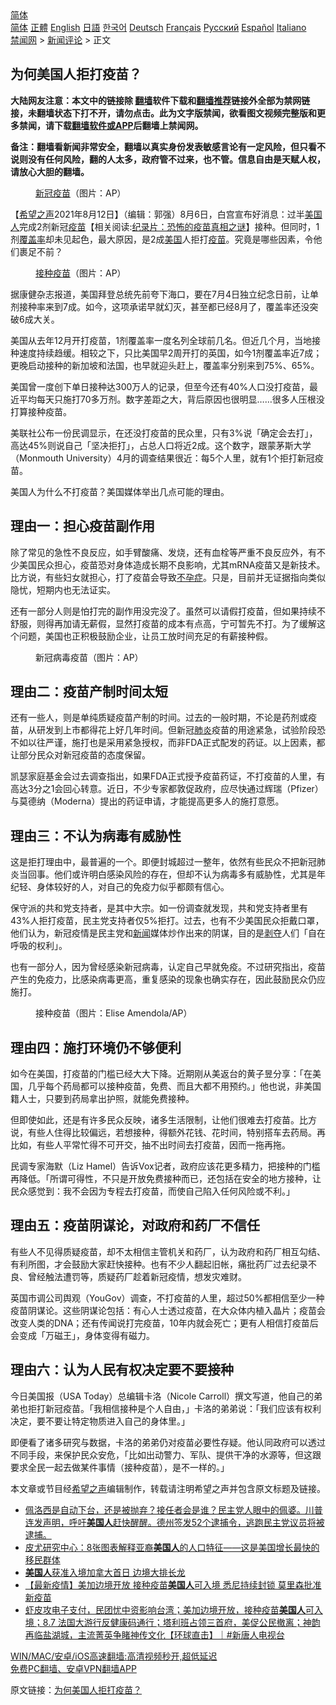  <!-- 面包屑导航 --> <div class="breadcrumb"><!-- GTranslate: https://gtranslate.io/ -->  <div class="switcher notranslate">  <div class="selected">  <a href="#" onclick="return false;"> 简体</a>  </div>  <div class="option">  <a href="https://www.bannedbook.org" onclick="doGTranslate('zh-CN|zh-CN');jQuery('div.switcher div.selected a').html(jQuery(this).html());return false;" title="简体中文" class="nturl selected"> 简体</a>  <a href="https://www.bannedbook.org/zh-tw/" onclick="doGTranslate('zh-CN|zh-TW');jQuery('div.switcher div.selected a').html(jQuery(this).html());return false;" title="繁體中文" class="nturl"> 正體</a>  <a href="https://www.bannedbook.org/en/" onclick="doGTranslate('zh-CN|en');jQuery('div.switcher div.selected a').html(jQuery(this).html());return false;" title="English" class="nturl"> English</a>  <a href="https://www.bannedbook.org/ja/" onclick="doGTranslate('zh-CN|ja');jQuery('div.switcher div.selected a').html(jQuery(this).html());return false;" title="日本語" class="nturl"> 日語</a>  <a href="https://www.bannedbook.org/ko/" onclick="doGTranslate('zh-CN|ko');jQuery('div.switcher div.selected a').html(jQuery(this).html());return false;" title="한국어" class="nturl"> 한국어</a>  <a href="https://www.bannedbook.org/de/" onclick="doGTranslate('zh-CN|de');jQuery('div.switcher div.selected a').html(jQuery(this).html());return false;" title="Deutsch" class="nturl"> Deutsch</a>  <a href="https://www.bannedbook.org/fr/" onclick="doGTranslate('zh-CN|fr');jQuery('div.switcher div.selected a').html(jQuery(this).html());return false;" title="Français" class="nturl"> Français</a>  <a href="https://www.bannedbook.org/ru/" onclick="doGTranslate('zh-CN|ru');jQuery('div.switcher div.selected a').html(jQuery(this).html());return false;" title="Русский" class="nturl"> Русский</a>  <a href="https://www.bannedbook.org/es/" onclick="doGTranslate('zh-CN|es');jQuery('div.switcher div.selected a').html(jQuery(this).html());return false;" title="Español" class="nturl"> Español</a>  <a href="https://www.bannedbook.org/it/" onclick="doGTranslate('zh-CN|it');jQuery('div.switcher div.selected a').html(jQuery(this).html());return false;" title="Italiano" class="nturl"> Italiano</a>  </div>  </div>      <div class='breadcrumb-sub'><!-- Breadcrumb NavXT 6.3.0 --> <a href="https://www.bannedbook.org/" class="home">禁闻网</a> &gt; <a href="https://www.bannedbook.org/bnews/comments/" class="category">新闻评论</a> &gt; 正文</div></div><h2>为何美国人拒打疫苗？</h2> <p class="notice"><b>大陆网友注意：本文中的链接除 <a href="https://github.com/bannedbook/fanqiang" >翻墙</a>软件下载和<a href="https://github.com/killgcd/justmysocks/blob/master/README.md">翻墙推荐</a>链接外全部为禁网链接，未翻墙状态下打不开，请勿点击。此为文字版禁闻，欲看图文视频完整版和更多禁闻，请下载<a href="https://github.com/bannedbook/fanqiang">翻墙软件或APP</a>后翻墙上禁闻网。</p><p>备注：翻墙看新闻非常安全，翻墙以真实身份发表敏感言论有一定风险，但只看不说则没有任何风险，翻的人太多，政府管不过来，也不管。信息自由是天赋人权，请放心大胆的翻墙。</b></p>  <div class="entry"> <figure> <p><figcaption><a href="https://www.bannedbook.org/bnews/tag/%e6%96%b0%e5%86%a0%e7%96%ab%e8%8b%97/" class="st_tag internal_tag" rel="tag" title="标签 新冠疫苗 下的日志">新冠疫苗</a>（图片：AP）</figcaption></figure> <p>【<span class='wp_keywordlink_affiliate'><a href="https://www.soundofhope.org" title="希望之声" target="_blank">希望之声</a></span>2021年8月12日】（编辑：郭强）8月6日，白宫宣布好消息：过半<a href="https://www.bannedbook.org/bnews/tag/%E7%BE%8E%E5%9B%BD%E4%BA%BA/" class="st_tag internal_tag" rel="tag" title="标签 美国人 下的日志">美国人</a>完成2剂新冠<span class='wp_keywordlink'><a href="https://www.bannedbook.org/bnews/tculture/20160630/551027.html" title="疫苗" target="_blank">疫苗</a></span>【相关阅读:<a href='https://www.bannedbook.org/bnews/topimagenews/20180408/925060.html' target='_blank'>纪录片：恐怖的疫苗真相之谜</a>】接种。但同时，1剂<a href="https://www.bannedbook.org/bnews/tag/%E8%A6%86%E7%9B%96%E7%8E%87/" class="st_tag internal_tag" rel="tag" title="标签 覆盖率 下的日志">覆盖率</a>却未见起色，最大原因，是2成<a href="https://www.bannedbook.org/bnews/tag/%e7%be%8e%e5%9b%bd/" class="st_tag internal_tag" rel="tag" title="标签 美国 下的日志">美国</a>人拒打<a href="https://www.bannedbook.org/bnews/tag/%e7%96%ab%e8%8b%97/" class="st_tag internal_tag" rel="tag" title="标签 疫苗 下的日志">疫苗</a>。究竟是哪些因素，令他们裹足不前？</p> <figure><figcaption><a href="https://www.bannedbook.org/bnews/tag/%E6%8E%A5%E7%A7%8D%E7%96%AB%E8%8B%97/" class="st_tag internal_tag" rel="tag" title="标签 接种疫苗 下的日志">接种疫苗</a>（图片：AP）</figcaption></figure> <p>据康健杂志报道，美国拜登总统先前夸下海口，要在7月4日独立纪念日前，让单剂接种率来到7成。如今，这项承诺早就幻灭，甚至都已经8月了，覆盖率还没突破6成大关。</p> <p>美国从去年12月开打疫苗，1剂覆盖率一度名列全球前几名。但近几个月，当地接种速度持续趋缓。相较之下，只比美国早2周开打的英国，如今1剂覆盖率近7成；更晚启动接种的新加坡和法国，也早就迎头赶上，覆盖率分别来到75%、65%。</p> <p>美国曾一度创下单日接种达300万人的记录，但至今还有40%人口没打疫苗，最近平均每天只施打70多万剂。数字差距之大，背后原因也很明显&#8230;&#8230;很多人压根没打算接种疫苗。</p> <p>美联社公布一份民调显示，在还没打疫苗的民众里，只有3%说「确定会去打」，高达45%则说自己「坚决拒打」，占总人口将近2成。这个数字，跟蒙茅斯大学（Monmouth University）4月的调查结果很近：每5个人里，就有1个拒打新冠疫苗。</p>  <p>美国人为什么不打疫苗？美国媒体举出几点可能的理由。</p> <h2>理由一：担心疫苗副作用</h2> <p>除了常见的急性不良反应，如手臂酸痛、发烧，还有血栓等严重不良反应外，有不少美国民众担心，疫苗恐对身体造成长期不良影响，尤其mRNA疫苗又是新技术。比方说，有些妇女就担心，打了疫苗会导致<a href="https://www.bannedbook.org/bnews/tag/%e4%b8%8d%e5%ad%95%e7%97%87/" class="st_tag internal_tag" rel="tag" title="标签 不孕症 下的日志">不孕症</a>。只是，目前并无证据指向类似隐忧，短期内也无法证实。</p> <p>还有一部分人则是怕打完的副作用没完没了。虽然可以请假打疫苗，但如果持续不舒服，则得再加请无薪假，显然打疫苗的成本有点高，宁可暂先不打。为了缓解这个问题，美国也正积极鼓励企业，让员工放时间充足的有薪接种假。</p> <figure><figcaption>新冠病毒疫苗（图片：AP）</figcaption></figure> <h2>理由二：疫苗产制时间太短</h2> <p>还有一些人，则是单纯质疑疫苗产制的时间。过去的一般时期，不论是药剂或疫苗，从研发到上市都得花上好几年时间。但新冠<a href="https://www.bannedbook.org/bnews/tag/%e8%82%ba%e7%82%8e/" class="st_tag internal_tag" rel="tag" title="标签 肺炎 下的日志">肺炎</a>疫苗的用途紧急，试验阶段恐不如以往严谨，施打也是采用紧急授权，而非FDA正式配发的药证。以上因素，都让部分民众对新冠疫苗的态度保留。</p> <p>凯瑟家庭基金会过去调查指出，如果FDA正式授予疫苗药证，不打疫苗的人里，有高达3分之1会回心转意。近日，不少专家都敦促政府，应尽快通过辉瑞（Pfizer）与莫德纳（Moderna）提出的药证申请，才能提高更多人的施打意愿。</p>  <h2>理由三：不认为病毒有威胁性</h2> <p>这是拒打理由中，最普遍的一个。即便封城超过一整年，依然有些民众不把新冠肺炎当回事。他们或许明白感染风险的存在，但却不认为病毒多有威胁性，尤其是年纪轻、身体较好的人，对自己的免疫力似乎都颇有信心。</p> <p>保守派的共和党支持者，是其中大宗。如一份调查就发现，共和党支持者里有43%人拒打疫苗，民主党支持者仅5%拒打。过去，也有不少美国民众拒戴口罩，他们认为，新冠疫情是民主党和<span class='wp_keywordlink_affiliate'><a href="https://www.bannedbook.org/" title="新闻">新闻</a></span>媒体炒作出来的阴谋，目的是<span class='wp_keywordlink'><a href="https://www.bannedbook.org/forum2/topic21.html" title="《剥夺》 黄建民 著" target="_blank">剥夺</a></span>人们「自在呼吸的权利」。</p> <p>也有一部分人，因为曾经感染新冠病毒，认定自己早就免疫。不过研究指出，疫苗产生的免疫力，比感染病毒更高，重复感染的现象也确实存在，因此鼓励民众仍应施打。</p> <figure><figcaption>接种疫苗（图片：Elise Amendola/AP）</figcaption></figure> <h2>理由四：施打环境仍不够便利</h2> <p>如今在美国，打疫苗的门槛已经大大下降。近期刚从美返台的黄子昱分享：「在美国，几乎每个药局都可以接种疫苗，免费、而且大都不用预约。」他也说，非美国籍人士，只要到药局拿出护照，就能免费接种。</p> <p>但即使如此，还是有许多民众反映，诸多生活限制，让他们很难去打疫苗。比方说，有些人住得比较偏远，若想接种，得额外花钱、花时间，特别搭车去药局。再比如，有些人平常忙得不可开交，抽不出时间去打疫苗，因而一拖再拖。</p>  <p>民调专家海默（Liz Hamel）告诉Vox记者，政府应该花更多精力，把接种的门槛再降低。「所谓可得性，不只是开放免费接种而已，还包括在安全的地方接种，让民众感觉到：我不会因为专程去打疫苗，而使自己陷入任何风险或不利。」</p> <h2>理由五：疫苗阴谋论，对政府和药厂不信任</h2> <p>有些人不见得质疑疫苗，却不太相信主管机关和药厂，认为政府和药厂相互勾结、有利所图，才会鼓励大家赶快接种。也有不少人翻起旧帐，痛批药厂过去纪录不良、曾经触法遭罚等，质疑药厂趁着新冠疫情，想发灾难财。</p> <p>英国市调公司舆观（YouGov）调查，不打疫苗的人里，超过50%都相信至少一种疫苗阴谋论。这些阴谋论包括：有心人士透过疫苗，在大众体内植入晶片；疫苗会改变人类的DNA；还有传闻说打完疫苗，10年内就会死亡；更有人相信打疫苗后会变成「万磁王」，身体变得有磁力。</p> <h2>理由六：认为人民有权决定要不要接种</h2> <p>今日美国报（USA Today）总编辑卡洛（Nicole Carroll）撰文写道，他自己的弟弟也拒打新冠疫苗。「我相信接种是个人自由，」卡洛的弟弟说：「我们应该有权利决定，要不要让特定物质进入自己的身体里。」</p> <p>即便看了诸多研究与数据，卡洛的弟弟仍对疫苗必要性存疑。他认同政府可以透过不同手段，来保护民众安危，「比如出动警力、军队、提供干净的水源等，但这跟要求全民一起去做某件事情（接种疫苗），是不一样的。」</p>  <p>本文章或节目经<a href="https://www.bannedbook.org/bnews/tag/%e5%b8%8c%e6%9c%9b%e4%b9%8b%e5%a3%b0/" class="st_tag internal_tag" rel="tag" title="标签 希望之声 下的日志">希望之声</a>编辑制作，转载请注明希望之声并包含原文标题及链接。 </p> <ul class='op-related-articles' title='相关阅读'> <li><a href='https://www.bannedbook.org/bnews/bannedvideo/20210812/1604984.html' target='_blank'>佩洛西是自动下台，还是被抛弃？接任者会是谁？民主党人眼中的佩婆。川普连发声明，呼吁<b>美国人</b>赶快醒醒。德州签发52个逮捕令，逃跑民主党议员将被逮捕。</a></li> <li><a href='https://www.bannedbook.org/bnews/cnnews/20210812/1604888.html' target='_blank'>皮尤研究中心：8张图表解释亚裔<b>美国人</b>的人口特征——这是美国增长最快的移民群体</a></li> <li><a href='https://www.bannedbook.org/bnews/comments/20210810/1603634.html' target='_blank'><b>美国人</b>获准入境加拿大首日 边境大排长龙</a></li> <li><a href='https://www.bannedbook.org/bnews/bannedvideo/20210810/1603358.html' target='_blank'>【最新疫情】美加边境开放 接种疫苗<b>美国人</b>可入境 悉尼持续封锁 莫里森批准新疫苗</a></li> <li><a href='https://www.bannedbook.org/bnews/bannedvideo/20210810/1603319.html' target='_blank'>虾皮攻电子支付，民团忧中资影响台湾；美加边境开放，接种疫苗<b>美国人</b>可入境；8.7 法国大游行反健康码通行；塔利班占领三首府，美促公民撤离；神韵再临盐湖城，主流菁英争睹神传文化【环球直击】｜#新唐人电视台</a></li> </ul> <p class="texttj"> <a href="https://github.com/bannedbook/fanqiang/wiki/V2ray%E6%9C%BA%E5%9C%BA" target="_blank">WIN/MAC/安卓/iOS高速翻墙:高清视频秒开,超低延迟</a><br/> <a href="https://github.com/bannedbook/fanqiang/wiki/%E7%A6%81%E9%97%BB%E7%BD%91%E5%AE%89%E5%8D%93%E7%BF%BB%E5%A2%99%E6%96%B0%E9%97%BBAPP" target="_blank">免费PC翻墙、安卓VPN翻墙APP</a></p><p>原文链接：<a class="src_link"  href="https://www.soundofhope.org/post/534095" target="_blank">为何美国人拒打疫苗？</a></p><a name='sharetosocial'></a>  <div style="margin-bottom:5px;padding-bottom:5px;clear:both"> <div id="archive-pix-1" class="banner-ads"> <!-- AuctionX Display platform tag START --> <div id="26318x728x90x621x_ADSLOT2" clicktrack="%%CLICK_URL_ESC%%"></div> <!-- AuctionX Display platform tag END --> </div> <div id="archive-pix-2" class="banner-ads"> <!-- AuctionX Display platform tag START --> <div id="26315x300x250x621x_ADSLOT2" clicktrack="%%CLICK_URL_ESC%%"></div> <!-- AuctionX Display platform tag END --> </div> </div>  <div id="archive-pix-1" class="banner-ads"> <!-- AuctionX Display platform tag START --> <div id="26318x728x90x621x_ADSLOT3" clicktrack="%%CLICK_URL_ESC%%"></div> <!-- AuctionX Display platform tag END --> </div> </div><!--END ENTRY--> 